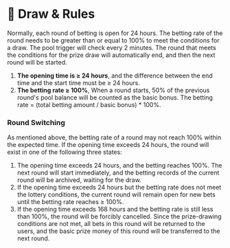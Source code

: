 # 🌟 Draw & Rules

Normally, each round of betting is open for 24 hours. The betting rate of the round needs to be greater than or equal to 100% to meet the conditions for a draw. The pool trigger will check every 2 minutes. The round that meets the conditions for the prize draw will automatically end, and then the next round will be started.

1. **The opening time is ≥ 24 hours**, and the difference between the end time and the start time must be ≥ 24 hours.
2. **The betting rate ≥ 100%**, When a round starts, 50% of the previous round's pool balance will be counted as the basic bonus. The betting rate = (total betting amount / basic bonus) \* 100%.

### **Round Switching**

As mentioned above, the betting rate of a round may not reach 100% within the expected time. If the opening time exceeds 24 hours, the round will exist in one of the following three states:

1. The opening time exceeds 24 hours, and the betting reaches 100%. The next round will start immediately, and the betting records of the current round will be archived, waiting for the draw.
2. If the opening time exceeds 24 hours but the betting rate does not meet the lottery conditions, the current round will remain open for new bets until the betting rate reaches ≥ 100%.
3. If the opening time exceeds 168 hours and the betting rate is still less than 100%, the round will be forcibly cancelled. Since the prize-drawing conditions are not met, all bets in this round will be returned to the users, and the basic prize money of this round will be transferred to the next round.
